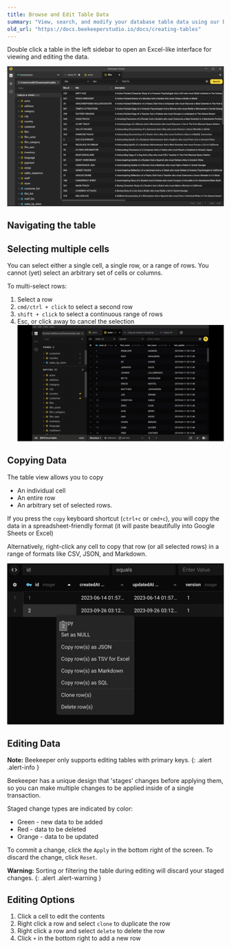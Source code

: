 ```yaml
---
title: Browse and Edit Table Data
summary: "View, search, and modify your database table data using our built-in table explorer."
old_url: "https://docs.beekeeperstudio.io/docs/creating-tables"
---
```



Double click a table in the left sidebar to open an Excel-like interface for viewing and editing the data.

![Image Alt Tag](../assets/images/creating-tables-14.png)

## Navigating the table


## Selecting multiple cells

You can select either a single cell, a single row, or a range of rows. You cannot (yet) select an arbitrary set of cells or columns.

To multi-select rows:

1. Select a row
2. `cmd/ctrl + click` to select a second row
3. `shift + click` to select a continuous range of rows
4. Esc, or click away to cancel the selection
![Image Alt Tag](../assets/images/creating-tables-98.gif)

## Copying Data

The table view allows you to copy
- An individual cell
- An entire row
- An arbitrary set of selected rows.

If you press the `copy` keyboard shortcut (`ctrl+c` or `cmd+c`), you will copy the data in a spreadsheet-friendly format (it will paste beautifully into Google Sheets or Excel)

Alternatively, right-click any cell to copy that row (or all selected rows) in a range of formats like CSV, JSON, and Markdown.

![Image Alt Tag](../assets/images/creating-tables-95.png)


## Editing Data

**Note:** Beekeeper only supports editing tables with primary keys.
{: .alert .alert-info }

Beekeeper has a unique design that 'stages' changes before applying them, so you can make multiple changes to be applied inside of a single transaction.

Staged change types are indicated by color:
- Green - new data to be added
- Red - data to be deleted
- Orange - data to be updated

To commit a change, click the `Apply` in the bottom right of the screen. To discard the change, click `Reset`.

**Warning:** Sorting or filtering the table during editing will discard your staged changes.
{: .alert .alert-warning }

## Editing Options

1. Click a cell to edit the contents
2. Right click a row and select `clone` to duplicate the row
3. Right click a row and select `delete` to delete the row
4. Click `+` in the bottom right to add a new row

